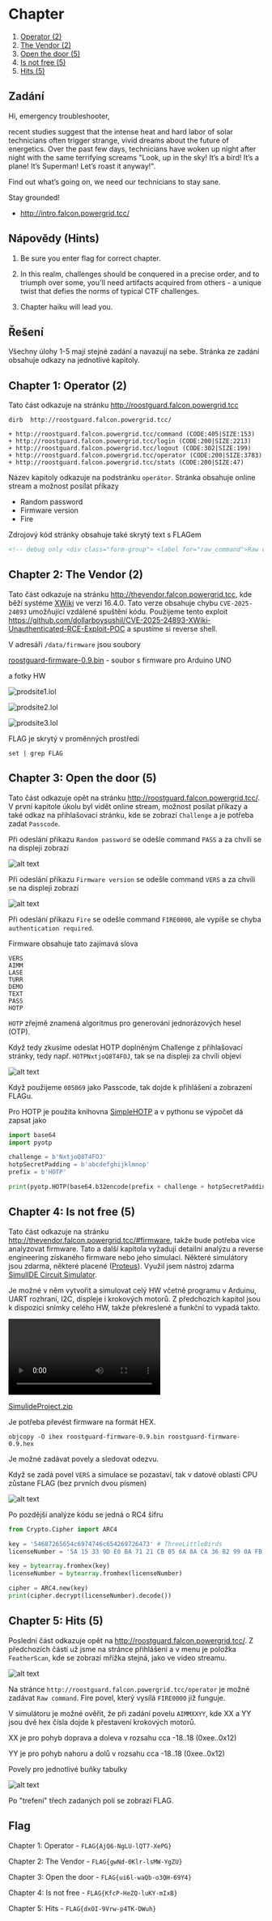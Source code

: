 # Chapter

1. [Operator (2)](#chapter-1-operator-2)
1. [The Vendor (2)](#chapter-2-the-vendor-2)
1. [Open the door (5)](#chapter-3-open-the-door-5)
1. [Is not free (5)](#chapter-4-is-not-free-5)
1. [Hits (5)](#chapter-5-hits-5)

## Zadání

Hi, emergency troubleshooter,

recent studies suggest that the intense heat and hard labor of solar technicians often trigger strange, vivid dreams about the future of energetics. Over the past few days, technicians have woken up night after night with the same terrifying screams "Look, up in the sky! It’s a bird! It’s a plane! It’s Superman! Let’s roast it anyway!".

Find out what’s going on, we need our technicians to stay sane.

Stay grounded!

* <http://intro.falcon.powergrid.tcc/>

## Nápovědy (Hints)

1. Be sure you enter flag for correct chapter.

1. In this realm, challenges should be conquered in a precise order, and to triumph over some, you'll need artifacts acquired from others - a unique twist that defies the norms of typical CTF challenges.

1. Chapter haiku will lead you.

## Řešení

Všechny úlohy 1-5 mají stejné zadání a navazují na sebe. Stránka ze zadání obsahuje odkazy na jednotlivé kapitoly.

## Chapter 1: Operator (2)

Tato část odkazuje na stránku <http://roostguard.falcon.powergrid.tcc>

`dirb  http://roostguard.falcon.powergrid.tcc/`

```text
+ http://roostguard.falcon.powergrid.tcc/command (CODE:405|SIZE:153)
+ http://roostguard.falcon.powergrid.tcc/login (CODE:200|SIZE:2213)
+ http://roostguard.falcon.powergrid.tcc/logout (CODE:302|SIZE:199)
+ http://roostguard.falcon.powergrid.tcc/operator (CODE:200|SIZE:3783)
+ http://roostguard.falcon.powergrid.tcc/stats (CODE:200|SIZE:47)
```

Název kapitoly odkazuje na podstránku `operátor`. Stránka obsahuje online stream a možnost posílat příkazy

* Random password
* Firmware version
* Fire

Zdrojový kód stránky obsahuje také skrytý text s FLAGem

```html
<!-- debug only <div class="form-group"> <label for="raw_command">Raw command</label> <input type="text" class="form-control" id="raw_command" name="raw_command" placeholder="FLAG{AjQ6-NgLU-lQT7-XePG}"> </div> -->
```

## Chapter 2: The Vendor (2)

Tato část odkazuje na stránku <http://thevendor.falcon.powergrid.tcc>, kde běží systéme [XWiki](https://www.xwiki.org) ve verzi 16.4.0. Tato verze obsahuje chybu `CVE-2025-24893` umožňující vzdálené spuštění kódu. Použijeme tento exploit <https://github.com/dollarboysushil/CVE-2025-24893-XWiki-Unauthenticated-RCE-Exploit-POC> a spustíme si reverse shell.

V adresáři `/data/firmware` jsou soubory

[roostguard-firmware-0.9.bin](roostguard-firmware-0.9.bin) - soubor s firmware pro Arduino UNO

a fotky HW

![prodsite1.lol](prodsite1.lol)

![prodsite2.lol](prodsite2.lol)

![prodsite3.lol](prodsite3.lol)

FLAG je skrytý v proměnných prostředí

`set | grep FLAG`

## Chapter 3: Open the door (5)

Tato část odkazuje opět na stránku <http://roostguard.falcon.powergrid.tcc/>. V první kapitole úkolu byl vidět online stream, možnost posílat příkazy a také odkaz na přihlašovací stránku, kde se zobrazí `Challenge` a je potřeba zadat `Passcode`.

Při odeslání příkazu `Random password` se odešle command `PASS` a za chvíli se na displeji zobrazí

![alt text](imagePASS.png)

Při odeslání příkazu `Firmware version` se odešle command `VERS` a za chvíli se na displeji  zobrazí

![alt text](imageVERS.png)

Při odeslání příkazu `Fire` se odešle command `FIRE0000`, ale vypíše se chyba `authentication required`.

Firmware obsahuje tato zajímavá slova

```text
VERS
AIMM
LASE
TURR
DEMO
TEXT
PASS
HOTP
```

`HOTP` zřejmě znamená algoritmus pro generování jednorázových hesel (OTP).

Když tedy zkusíme odeslat HOTP doplněným Challenge z přihlašovací stránky, tedy např. `HOTPNxtjoQ8T4FOJ`, tak se na displeji za chvíli objeví

![alt text](imageHOTP.png)

Když použijeme `005069` jako Passcode, tak dojde k přihlášení a zobrazení FLAGu.

Pro HOTP je použita knihovna [SimpleHOTP](https://github.com/jlusPrivat/SimpleHOTP) a v pythonu se výpočet dá zapsat jako

```python
import base64
import pyotp

challenge = b'NxtjoQ8T4FOJ'
hotpSecretPadding = b'abcdefghijklmnop'
prefix = b'HOTP'

print(pyotp.HOTP(base64.b32encode(prefix + challenge + hotpSecretPadding)).at(0))
```

## Chapter 4: Is not free (5)

Tato část odkazuje na stránku <http://thevendor.falcon.powergrid.tcc/#firmware>, takže bude potřeba více analyzovat firmware. Tato a další kapitola vyžadují detailní analýzu a reverse engineering získaného firmware nebo jeho simulaci. Některé simulátory jsou zdarma, některé placené ([Proteus](https://www.labcenter.com)). Využil jsem nástroj zdarma [SimulIDE Circuit Simulator](https://simulide.com/).

Je možné v něm vytvořit a simulovat celý HW včetně programu v Arduinu, UART rozhraní, I2C, displeje i krokových motorů. Z předchozích kapitol jsou k dispozici snímky celého HW, takže překreslené a funkční to vypadá takto.

<video controls>
  <source src="FALCON.mp4" type="video/mp4">
  Your browser does not support the video tag.
</video>

[SimulideProject.zip](SimulideProject.zip)

Je potřeba převést firmware na formát HEX.

`objcopy -O ihex roostguard-firmware-0.9.bin roostguard-firmware-0.9.hex`

Je možné zadávat povely a sledovat odezvu.

Když se zadá povel `VERS` a simulace se pozastaví, tak v datové oblasti CPU zůstane FLAG (bez prvních dvou písmen)

![alt text](FLAG_4.png)

Po pozdější analýze kódu se jedná o RC4 šifru

```python
from Crypto.Cipher import ARC4

key = '54687265654c6974746c654269726473' # ThreeLittleBirds
licenseNumber = '5A 15 33 9D E0 BA 71 21 CB 05 6A 8A CA 36 B2 99 0A FB 23 9A 17 C9 57 29 96'

key = bytearray.fromhex(key)
licenseNumber = bytearray.fromhex(licenseNumber)

cipher = ARC4.new(key)
print(cipher.decrypt(licenseNumber).decode())
```

## Chapter 5: Hits (5)

Poslední část odkazuje opět na <http://roostguard.falcon.powergrid.tcc/>. Z předchozích částí už jsme na stránce přihlášeni a v menu je položka `FeatherScan`, kde se zobrazí mřížka stejná, jako ve video streamu.

![alt text](imageRada.png)

Na stránce `http://roostguard.falcon.powergrid.tcc/operator` je možné zadávat `Raw command`. Fire povel, který vysílá `FIRE0000` již funguje.

V simulátoru je možné ověřit, že při zadání povelu `AIMMXXYY`, kde XX a YY jsou dvě hex čísla dojde k přestavení krokových motorů.

XX je pro pohyb doprava a doleva v rozsahu cca -18..18 (0xee..0x12)

YY je pro pohyb nahoru a dolů v rozsahu cca -18..18 (0xee..0x12)

Povely pro jednotlivé buňky tabulky

![alt text](imageFIRE.png)

Po "trefení" třech zadaných polí se zobrazí FLAG.

## Flag

Chapter 1: Operator - `FLAG{AjQ6-NgLU-lQT7-XePG}`

Chapter 2: The Vendor - `FLAG{gwNd-0Klr-lsMW-YgZU}`

Chapter 3: Open the door - `FLAG{ui6l-waQb-o3QH-69Y4}`

Chapter 4: Is not free - `FLAG{KfcP-HeZQ-luKY-mIxB}`

Chapter 5: Hits - `FLAG{dxOI-9Vrw-p4TK-DWuh}`
